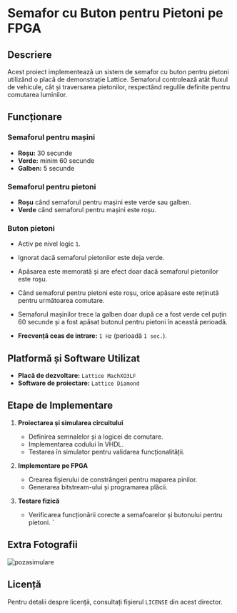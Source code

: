# Semafor cu Buton pentru Pietoni pe FPGA

## Descriere

Acest proiect implementează un sistem de semafor cu buton pentru pietoni utilizând o placă de demonstrație Lattice. Semaforul controlează atât fluxul de vehicule, cât și traversarea pietonilor, respectând regulile definite pentru comutarea luminilor.

## Funcționare

### Semaforul pentru mașini
  - **Roșu:** 30 secunde
  - **Verde:** minim 60 secunde
  - **Galben:** 5 secunde
  
### Semaforul pentru pietoni
  - **Roșu** când semaforul pentru mașini este verde sau galben.
  - **Verde** când semaforul pentru mașini este roșu.

### Buton pietoni
  - Activ pe nivel logic `1`.
  - Ignorat dacă semaforul pietonilor este deja verde.
  - Apăsarea este memorată și are efect doar dacă semaforul pietonilor este roșu.
  - Când semaforul pentru pietoni este roșu, orice apăsare este reținută pentru următoarea comutare.
  - Semaforul mașinilor trece la galben doar după ce a fost verde cel puțin 60 secunde și a fost apăsat butonul pentru pietoni în această perioadă.

- **Frecvență ceas de intrare:** `1 Hz` (perioadă `1 sec.`).

## Platformă și Software Utilizat

- **Placă de dezvoltare:** `Lattice MachXO3LF`
- **Software de proiectare:** `Lattice Diamond`


## Etape de Implementare

1. **Proiectarea și simularea circuitului**
   - Definirea semnalelor și a logicei de comutare.
   - Implementarea codului în VHDL.
   - Testarea în simulator pentru validarea funcționalității.

2. **Implementare pe FPGA**
   - Crearea fișierului de constrângeri pentru maparea pinilor.
   - Generarea bitstream-ului și programarea plăcii.
   
3. **Testare fizică**
   - Verificarea funcționării corecte a semafoarelor și butonului pentru pietoni.
`

## Extra Fotografii

![pozasimulare](https://github.com/user-attachments/assets/89d5e3c4-8b39-44f3-be12-2f51b8945cf1)


## Licență

Pentru detalii despre licență, consultați fișierul `LICENSE` din acest director.

